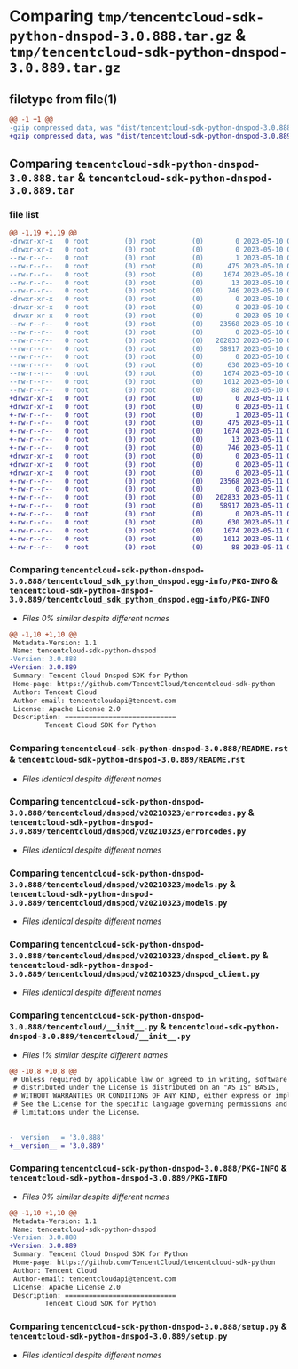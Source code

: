 # Comparing `tmp/tencentcloud-sdk-python-dnspod-3.0.888.tar.gz` & `tmp/tencentcloud-sdk-python-dnspod-3.0.889.tar.gz`

## filetype from file(1)

```diff
@@ -1 +1 @@
-gzip compressed data, was "dist/tencentcloud-sdk-python-dnspod-3.0.888.tar", last modified: Wed May 10 02:05:49 2023, max compression
+gzip compressed data, was "dist/tencentcloud-sdk-python-dnspod-3.0.889.tar", last modified: Thu May 11 02:38:57 2023, max compression
```

## Comparing `tencentcloud-sdk-python-dnspod-3.0.888.tar` & `tencentcloud-sdk-python-dnspod-3.0.889.tar`

### file list

```diff
@@ -1,19 +1,19 @@
-drwxr-xr-x   0 root         (0) root         (0)        0 2023-05-10 02:05:49.000000 tencentcloud-sdk-python-dnspod-3.0.888/
-drwxr-xr-x   0 root         (0) root         (0)        0 2023-05-10 02:05:49.000000 tencentcloud-sdk-python-dnspod-3.0.888/tencentcloud_sdk_python_dnspod.egg-info/
--rw-r--r--   0 root         (0) root         (0)        1 2023-05-10 02:05:49.000000 tencentcloud-sdk-python-dnspod-3.0.888/tencentcloud_sdk_python_dnspod.egg-info/dependency_links.txt
--rw-r--r--   0 root         (0) root         (0)      475 2023-05-10 02:05:49.000000 tencentcloud-sdk-python-dnspod-3.0.888/tencentcloud_sdk_python_dnspod.egg-info/SOURCES.txt
--rw-r--r--   0 root         (0) root         (0)     1674 2023-05-10 02:05:49.000000 tencentcloud-sdk-python-dnspod-3.0.888/tencentcloud_sdk_python_dnspod.egg-info/PKG-INFO
--rw-r--r--   0 root         (0) root         (0)       13 2023-05-10 02:05:49.000000 tencentcloud-sdk-python-dnspod-3.0.888/tencentcloud_sdk_python_dnspod.egg-info/top_level.txt
--rw-r--r--   0 root         (0) root         (0)      746 2023-05-10 02:05:49.000000 tencentcloud-sdk-python-dnspod-3.0.888/README.rst
-drwxr-xr-x   0 root         (0) root         (0)        0 2023-05-10 02:05:49.000000 tencentcloud-sdk-python-dnspod-3.0.888/tencentcloud/
-drwxr-xr-x   0 root         (0) root         (0)        0 2023-05-10 02:05:49.000000 tencentcloud-sdk-python-dnspod-3.0.888/tencentcloud/dnspod/
-drwxr-xr-x   0 root         (0) root         (0)        0 2023-05-10 02:05:49.000000 tencentcloud-sdk-python-dnspod-3.0.888/tencentcloud/dnspod/v20210323/
--rw-r--r--   0 root         (0) root         (0)    23568 2023-05-10 02:05:49.000000 tencentcloud-sdk-python-dnspod-3.0.888/tencentcloud/dnspod/v20210323/errorcodes.py
--rw-r--r--   0 root         (0) root         (0)        0 2023-05-10 02:05:49.000000 tencentcloud-sdk-python-dnspod-3.0.888/tencentcloud/dnspod/v20210323/__init__.py
--rw-r--r--   0 root         (0) root         (0)   202833 2023-05-10 02:05:49.000000 tencentcloud-sdk-python-dnspod-3.0.888/tencentcloud/dnspod/v20210323/models.py
--rw-r--r--   0 root         (0) root         (0)    58917 2023-05-10 02:05:49.000000 tencentcloud-sdk-python-dnspod-3.0.888/tencentcloud/dnspod/v20210323/dnspod_client.py
--rw-r--r--   0 root         (0) root         (0)        0 2023-05-10 02:05:49.000000 tencentcloud-sdk-python-dnspod-3.0.888/tencentcloud/dnspod/__init__.py
--rw-r--r--   0 root         (0) root         (0)      630 2023-05-10 02:05:49.000000 tencentcloud-sdk-python-dnspod-3.0.888/tencentcloud/__init__.py
--rw-r--r--   0 root         (0) root         (0)     1674 2023-05-10 02:05:49.000000 tencentcloud-sdk-python-dnspod-3.0.888/PKG-INFO
--rw-r--r--   0 root         (0) root         (0)     1012 2023-05-10 02:05:49.000000 tencentcloud-sdk-python-dnspod-3.0.888/setup.py
--rw-r--r--   0 root         (0) root         (0)       88 2023-05-10 02:05:49.000000 tencentcloud-sdk-python-dnspod-3.0.888/setup.cfg
+drwxr-xr-x   0 root         (0) root         (0)        0 2023-05-11 02:38:57.000000 tencentcloud-sdk-python-dnspod-3.0.889/
+drwxr-xr-x   0 root         (0) root         (0)        0 2023-05-11 02:38:57.000000 tencentcloud-sdk-python-dnspod-3.0.889/tencentcloud_sdk_python_dnspod.egg-info/
+-rw-r--r--   0 root         (0) root         (0)        1 2023-05-11 02:38:57.000000 tencentcloud-sdk-python-dnspod-3.0.889/tencentcloud_sdk_python_dnspod.egg-info/dependency_links.txt
+-rw-r--r--   0 root         (0) root         (0)      475 2023-05-11 02:38:57.000000 tencentcloud-sdk-python-dnspod-3.0.889/tencentcloud_sdk_python_dnspod.egg-info/SOURCES.txt
+-rw-r--r--   0 root         (0) root         (0)     1674 2023-05-11 02:38:57.000000 tencentcloud-sdk-python-dnspod-3.0.889/tencentcloud_sdk_python_dnspod.egg-info/PKG-INFO
+-rw-r--r--   0 root         (0) root         (0)       13 2023-05-11 02:38:57.000000 tencentcloud-sdk-python-dnspod-3.0.889/tencentcloud_sdk_python_dnspod.egg-info/top_level.txt
+-rw-r--r--   0 root         (0) root         (0)      746 2023-05-11 02:38:57.000000 tencentcloud-sdk-python-dnspod-3.0.889/README.rst
+drwxr-xr-x   0 root         (0) root         (0)        0 2023-05-11 02:38:57.000000 tencentcloud-sdk-python-dnspod-3.0.889/tencentcloud/
+drwxr-xr-x   0 root         (0) root         (0)        0 2023-05-11 02:38:57.000000 tencentcloud-sdk-python-dnspod-3.0.889/tencentcloud/dnspod/
+drwxr-xr-x   0 root         (0) root         (0)        0 2023-05-11 02:38:57.000000 tencentcloud-sdk-python-dnspod-3.0.889/tencentcloud/dnspod/v20210323/
+-rw-r--r--   0 root         (0) root         (0)    23568 2023-05-11 02:38:57.000000 tencentcloud-sdk-python-dnspod-3.0.889/tencentcloud/dnspod/v20210323/errorcodes.py
+-rw-r--r--   0 root         (0) root         (0)        0 2023-05-11 02:38:57.000000 tencentcloud-sdk-python-dnspod-3.0.889/tencentcloud/dnspod/v20210323/__init__.py
+-rw-r--r--   0 root         (0) root         (0)   202833 2023-05-11 02:38:57.000000 tencentcloud-sdk-python-dnspod-3.0.889/tencentcloud/dnspod/v20210323/models.py
+-rw-r--r--   0 root         (0) root         (0)    58917 2023-05-11 02:38:57.000000 tencentcloud-sdk-python-dnspod-3.0.889/tencentcloud/dnspod/v20210323/dnspod_client.py
+-rw-r--r--   0 root         (0) root         (0)        0 2023-05-11 02:38:57.000000 tencentcloud-sdk-python-dnspod-3.0.889/tencentcloud/dnspod/__init__.py
+-rw-r--r--   0 root         (0) root         (0)      630 2023-05-11 02:38:57.000000 tencentcloud-sdk-python-dnspod-3.0.889/tencentcloud/__init__.py
+-rw-r--r--   0 root         (0) root         (0)     1674 2023-05-11 02:38:57.000000 tencentcloud-sdk-python-dnspod-3.0.889/PKG-INFO
+-rw-r--r--   0 root         (0) root         (0)     1012 2023-05-11 02:38:57.000000 tencentcloud-sdk-python-dnspod-3.0.889/setup.py
+-rw-r--r--   0 root         (0) root         (0)       88 2023-05-11 02:38:57.000000 tencentcloud-sdk-python-dnspod-3.0.889/setup.cfg
```

### Comparing `tencentcloud-sdk-python-dnspod-3.0.888/tencentcloud_sdk_python_dnspod.egg-info/PKG-INFO` & `tencentcloud-sdk-python-dnspod-3.0.889/tencentcloud_sdk_python_dnspod.egg-info/PKG-INFO`

 * *Files 0% similar despite different names*

```diff
@@ -1,10 +1,10 @@
 Metadata-Version: 1.1
 Name: tencentcloud-sdk-python-dnspod
-Version: 3.0.888
+Version: 3.0.889
 Summary: Tencent Cloud Dnspod SDK for Python
 Home-page: https://github.com/TencentCloud/tencentcloud-sdk-python
 Author: Tencent Cloud
 Author-email: tencentcloudapi@tencent.com
 License: Apache License 2.0
 Description: ============================
         Tencent Cloud SDK for Python
```

### Comparing `tencentcloud-sdk-python-dnspod-3.0.888/README.rst` & `tencentcloud-sdk-python-dnspod-3.0.889/README.rst`

 * *Files identical despite different names*

### Comparing `tencentcloud-sdk-python-dnspod-3.0.888/tencentcloud/dnspod/v20210323/errorcodes.py` & `tencentcloud-sdk-python-dnspod-3.0.889/tencentcloud/dnspod/v20210323/errorcodes.py`

 * *Files identical despite different names*

### Comparing `tencentcloud-sdk-python-dnspod-3.0.888/tencentcloud/dnspod/v20210323/models.py` & `tencentcloud-sdk-python-dnspod-3.0.889/tencentcloud/dnspod/v20210323/models.py`

 * *Files identical despite different names*

### Comparing `tencentcloud-sdk-python-dnspod-3.0.888/tencentcloud/dnspod/v20210323/dnspod_client.py` & `tencentcloud-sdk-python-dnspod-3.0.889/tencentcloud/dnspod/v20210323/dnspod_client.py`

 * *Files identical despite different names*

### Comparing `tencentcloud-sdk-python-dnspod-3.0.888/tencentcloud/__init__.py` & `tencentcloud-sdk-python-dnspod-3.0.889/tencentcloud/__init__.py`

 * *Files 1% similar despite different names*

```diff
@@ -10,8 +10,8 @@
 # Unless required by applicable law or agreed to in writing, software
 # distributed under the License is distributed on an "AS IS" BASIS,
 # WITHOUT WARRANTIES OR CONDITIONS OF ANY KIND, either express or implied.
 # See the License for the specific language governing permissions and
 # limitations under the License.
 
 
-__version__ = '3.0.888'
+__version__ = '3.0.889'
```

### Comparing `tencentcloud-sdk-python-dnspod-3.0.888/PKG-INFO` & `tencentcloud-sdk-python-dnspod-3.0.889/PKG-INFO`

 * *Files 0% similar despite different names*

```diff
@@ -1,10 +1,10 @@
 Metadata-Version: 1.1
 Name: tencentcloud-sdk-python-dnspod
-Version: 3.0.888
+Version: 3.0.889
 Summary: Tencent Cloud Dnspod SDK for Python
 Home-page: https://github.com/TencentCloud/tencentcloud-sdk-python
 Author: Tencent Cloud
 Author-email: tencentcloudapi@tencent.com
 License: Apache License 2.0
 Description: ============================
         Tencent Cloud SDK for Python
```

### Comparing `tencentcloud-sdk-python-dnspod-3.0.888/setup.py` & `tencentcloud-sdk-python-dnspod-3.0.889/setup.py`

 * *Files identical despite different names*

